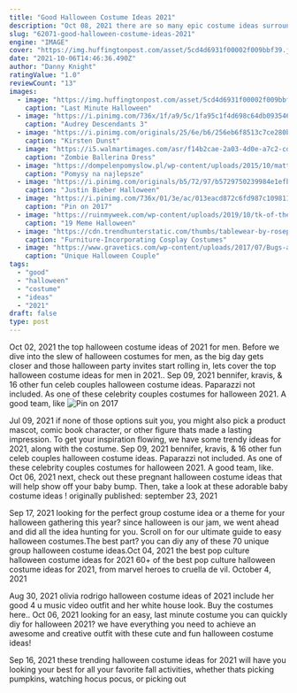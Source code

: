```yaml
---
title: "Good Halloween Costume Ideas 2021"
description: "Oct 08, 2021 there are so many epic costume ideas surrounding her album,  A crisp pair of white pants is a good start. Slim-tit flex jean in white. Regardless of who inspires your 2021 halloween costume ..."
slug: "62071-good-halloween-costume-ideas-2021"
engine: "IMAGE"
cover: "https://img.huffingtonpost.com/asset/5cd4d6931f00002f009bbf39.jpeg?ops=1778_1000"
date: "2021-10-06T14:46:36.490Z"
author: "Danny Knight"
ratingValue: "1.0"
reviewCount: "13"
images:
  - image: "https://img.huffingtonpost.com/asset/5cd4d6931f00002f009bbf39.jpeg?ops=1778_1000"
    caption: "Last Minute Halloween"
  - image: "https://i.pinimg.com/736x/1f/a9/5c/1fa95c1f4d698c64db0935464315ac87.jpg"
    caption: "Audrey Descendants 3"
  - image: "https://i.pinimg.com/originals/25/6e/b6/256eb6f8513c7ce280bd58bdaedae996.jpg"
    caption: "Kirsten Dunst"
  - image: "https://i5.walmartimages.com/asr/f14b2cae-2a03-4d0e-a7c2-cdcd570ac9d3_1.27247a69571cd4b8e2eba25502c23fc0.jpeg"
    caption: "Zombie Ballerina Dress"
  - image: "https://dompelenpomyslow.pl/wp-content/uploads/2015/10/matthew-morrison-halloween.jpg"
    caption: "Pomysy na najlepsze"
  - image: "https://i.pinimg.com/originals/b5/72/97/b5729750239984e1efbfc20fa3ce5d6d.jpg"
    caption: "Justin Bieber Halloween"
  - image: "https://i.pinimg.com/736x/01/3e/ac/013eacd872c6fd987c1098115934f921.jpg"
    caption: "Pin on 2017"
  - image: "https://ruinmyweek.com/wp-content/uploads/2019/10/tk-of-the-best-meme-based-halloween-costumes-of-2019-5.jpg"
    caption: "19 Meme Halloween"
  - image: "https://cdn.trendhunterstatic.com/thumbs/tablewear-by-rosepastel.jpeg"
    caption: "Furniture-Incorporating Cosplay Costumes"
  - image: "https://www.gravetics.com/wp-content/uploads/2017/07/Bugs-and-Lola-Bunny-costume-DIY.jpg"
    caption: "Unique Halloween Couple"
tags:
  - "good"
  - "halloween"
  - "costume"
  - "ideas"
  - "2021"
draft: false
type: post
---
```


Oct 02, 2021 the top halloween costume ideas of 2021 for men. Before we dive into the slew of halloween costumes for men, as the big day gets closer and those halloween party invites start rolling in, lets cover the top halloween costume ideas for men in 2021.. Sep 09, 2021 bennifer, kravis, & 16 other fun celeb couples halloween costume ideas. Paparazzi not included.  As one of these celebrity couples costumes for halloween 2021. A good team, like
![Pin on 2017](https://i.pinimg.com/736x/01/3e/ac/013eacd872c6fd987c1098115934f921.jpg "Pin on 2017")

Jul 09, 2021 if none of those options suit you, you might also pick a product mascot, comic book character, or other figure thats made a lasting impression. To get your inspiration flowing, we have some trendy ideas for 2021, along with the costume. Sep 09, 2021 bennifer, kravis, &amp; 16 other fun celeb couples halloween costume ideas. Paparazzi not included.  As one of these celebrity couples costumes for halloween 2021. A good team, like. Oct 06, 2021 next, check out these pregnant halloween costume ideas that will help show off your baby bump. Then, take a look at these adorable baby costume ideas ! originally published: september 23, 2021
<!--inArticleAds-->

<!--galleryOne-->

Sep 17, 2021 looking for the perfect group costume idea or a theme for your halloween gathering this year? since halloween is our jam, we went ahead and did all the idea hunting for you. Scroll on for our ultimate guide to easy halloween costumes.The best part? you can diy any of these 70 unique group halloween costume ideas.Oct 04, 2021 the best pop culture halloween costume ideas for 2021 60+ of the best pop culture halloween costume ideas for 2021, from marvel heroes to cruella de vil. October 4, 2021
<!--inArticleAds-->

<!--galleryTwo-->

Aug 30, 2021 olivia rodrigo halloween costume ideas of 2021 include her good 4 u music video outfit and her white house look. Buy the costumes here.. Oct 06, 2021 looking for an easy, last minute costume you can quickly diy for halloween 2021? we have everything you need to achieve an awesome and creative outfit with these cute and fun halloween costume ideas!
<!--galleryThree-->

Sep 16, 2021 these trending halloween costume ideas for 2021 will have you looking your best for all your favorite fall activities, whether thats picking pumpkins, watching hocus pocus, or picking out